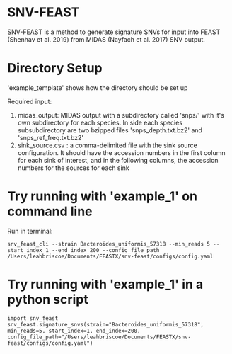# SNV-FEAST

SNV-FEAST is a method to generate signature SNVs for input into FEAST (Shenhav et al. 2019) from MIDAS (Nayfach et al. 2017) SNV output. 

# Directory Setup
'example_template' shows how the directory should be set up

Required input:
1. midas_output: MIDAS output with a subdirectory called 'snps/' with it's own subdirectory for each species. In side each species subsubdirectory are two bzipped files 'snps_depth.txt.bz2' and 'snps_ref_freq.txt.bz2'
2. sink_source.csv : a comma-delimited file with the sink source configuration. It should have the accession numbers  in the first column for each sink of interest, and in the following columns, the accession numbers for the sources for each sink

# Try running with 'example_1' on command line

Run in terminal:

```
snv_feast_cli --strain Bacteroides_uniformis_57318 --min_reads 5 --start_index 1 --end_index 200 --config_file_path /Users/leahbriscoe/Documents/FEASTX/snv-feast/configs/config.yaml

```


# Try running with 'example_1' in a python script

```
import snv_feast
snv_feast.signature_snvs(strain="Bacteroides_uniformis_57318", min_reads=5, start_index=1, end_index=200, config_file_path="/Users/leahbriscoe/Documents/FEASTX/snv-feast/configs/config.yaml")
```


